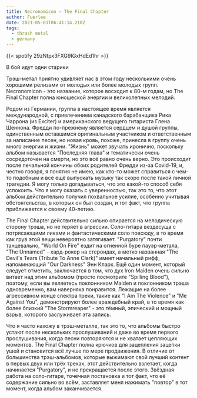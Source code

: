 ```yaml
---
title: Necronomicon — The Final Chapter
author: Fuerlee
date: 2021-05-03T06:41:14.210Z
tags:
  - thrash metal
  - germany
---
```

{{< spotify 29zNtpx3FXG9IGxHdEd1hr >}}

В бой идут одни старики



Трэш-метал приятно удивляет нас в этом году несколькими очень хорошими релизами от молодых или более молодых групп. Necronomicon - это название, которое восходит к 80-м годам, но The Final Chapter полна юношеской энергии и великолепных мелодий.



Родом из Германии, группа в настоящее время является международной, с привлечением канадского барабанщика Рика Чаррона (из Exciter) и американского ведущего гитариста Глена Шеннона. Фредди по-прежнему является сердцем и душой группы, единственным оставшимся оригинальным участником и ответственным за написание песен, но новая кровь, похоже, принесла в группу очень много энергии и жизни. "Жизнь" может звучать иронично, поскольку альбом называется "Последняя глава" и тематически очень сосредоточен на смерти, но это всё равно очень верно. Это происходит после печальной кончины обоих родителей Фредди из-за Covid-19, и, честно говоря, я понятия не имею, как кто-то может справиться с чем-то подобным и всё ещё выпускать музыку так скоро после такой личной трагедии. Я могу только догадываться, что это какой-то способ себя успокоить. Что я могу сказать с уверенностью, так это то, что этот альбом действительно получил похвальное усилие, особенно учитывая обстоятельства, в которых он был создан, и тот факт, что группа приближается к своему 40-летию.



The Final Chapter действительно сильно опирается на мелодическую сторону трэша, но не теряет в агрессии. Соло-гитара вездесуща с потрясающими ликами и фантастическими соло повсюду, в то время как грув этой вещи невероятно затягивает. "Purgatory" почти танцевально, "World On Fire" ездит на огненной буре пауэр-метала, "The Unnamed" - хард-рокер на стероидах, а метко названная "The Devil's Tears (Tribute To Anne Clark)" имеет начальный рифф, напоминающий "Our Darkness" Энн Кларк. Ещё один момент, который следует отметить, заключается в том, что дух Iron Maiden очень сильно витает над этим альбомом (просто посмотрите "Spilling Blood"), поэтому, если вы являетесь поклонником Maiden и поклонником трэша одновременно, вам наверняка понравится. Лежащие на более агрессивном конце спектра треки, такие как "I Am The Violence" и "Me Against You", демонстрируют более враждебный край, в то время как более близкий "The Stormreaper" - это тёмный, эпический и мощный взрыв, которого заслуживает эта запись.



Что я часто нахожу в трэш-металле, так это то, что альбомы быстро устают после нескольких прослушиваний и даже во время первого прослушивания, когда песни повторяются и не хватает цепляющих моментов. The Final Chapter полна крючков для зацепления зацепки ушей и становится всё лучше по мере продвижения. В отличие от большинства трэш-альбомов, которые выжимают свой лучший контент в первых двух или трёх треках, этот действительно взлетает, когда начинается "Purgatory", и не прекращается после этого. Звёздная работа на соло-гитаре, точечная постановка и тот факт, что её содержание сильно во всём, заставляет меня нажимать "повтор" в тот момент, когда альбом заканчивается.